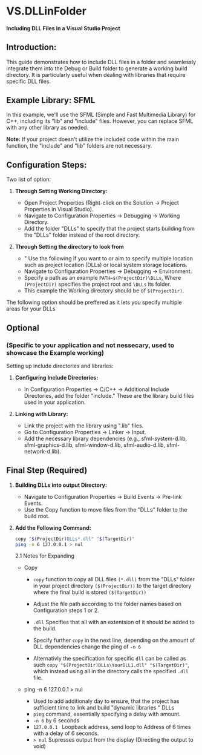 # VS.DLLinFolder

#### Including DLL Files in a Visual Studio Project

## Introduction:
This guide demonstrates how to include DLL files in a folder and seamlessly integrate them into the Debug or Build folder to generate a working build directory. It is particularly useful when dealing with libraries that require specific DLL files.

## Example Library: SFML
In this example, we'll use the SFML (Simple and Fast Multimedia Library) for C++, including its "lib" and "include" files. However, you can replace SFML with any other library as needed.

**Note:** If your project doesn't utilize the included code within the main function, the "include" and "lib" folders are not necessary.

## Configuration Steps:

Two list of option: 

1. **Through Setting Working Directory:**
   - Open Project Properties (Right-click on the Solution -> Project Properties in Visual Studio).
   - Navigate to Configuration Properties -> Debugging -> Working Directory.
   - Add the folder "DLLs" to specify that the project starts building from the "DLLs" folder instead of the root directory.
  
 2. **Through Setting the directory to look from**
    - " Use the following if you want to or aim to specify multiple location such as project location (DLLs) or local system storage locations.
    - Navigate to Configuration Properties -> Debugging -> Environment.
    - Specify a path as an example ` PATH=$(ProjectDir)\DLLs `, Where `(ProjectDir)` specifies the project root and `\DLLs` its folder.
    - This example the Working directory should be of `$(ProjectDir)`.

The following option should be preffered as it lets you specify multiple areas for your DLLs


## Optional 
### (Specific to your application and not nessecary, used to showcase the Example working)

Setting up include directories and libraries:

1. **Configuring Include Directories:**
   - In Configuration Properties -> C/C++ -> Additional Include Directories, add the folder "include." These are the library build files used in your application.

2. **Linking with Library:**
   - Link the project with the library using ".lib" files.
   - Go to Configuration Properties -> Linker -> Input.
   - Add the necessary library dependencies (e.g., sfml-system-d.lib, sfml-graphics-d.lib, sfml-window-d.lib, sfml-audio-d.lib, sfml-network-d.lib).

## Final Step (Required)

1. **Building DLLs into output Directory:**
   - Navigate to Configuration Properties -> Build Events -> Pre-link Events.
   - Use the Copy function to move files from the "DLLs" folder to the build root.

2. **Add the Following Command:**
   ```bash
   copy "$(ProjectDir)DLLs*.dll" "$(TargetDir)"
   ping -n 6 127.0.0.1 > nul

   ```
    2.1  Notes for Expanding
      - Copy
        - `copy` function to copy all DLL files `(*.dll)` from the "DLLs" folder in your project directory `($(ProjectDir))` to the target directory where the final build is stored `($(TargetDir))`
        - Adjust the file path according to the folder names based on Configuration steps 1 or 2.
        - `.dll` Specifies that all with an extentsion of it should be added to the build.
       
        - Specify further `copy` in the next line, depending on the amount of DLL dependencies change the ping of `-n 6`
        - Alternativly the specification for specific `dll` can be called as such `copy "$(ProjectDir)DLLs\YourDLL1.dll" "$(TargetDir)"`, which instead using all in the directory calls the specified `.dll` file.
    
      - ping -n 6 127.0.0.1 > nul
        - Used to add additionaly day to ensure, that the project has sufficient time to link and build "dynamic libraries " DLLs
        - `ping` command, essentially specifying a delay with amount.
        - `-n 6` by 6 seconds
        - `127.0.0.1 ` Loopback address, send loop to Address of 6 times with a delay of 6 seconds.
        - `> nul` Supresses output from the display (Directing the output to void)
     

   
